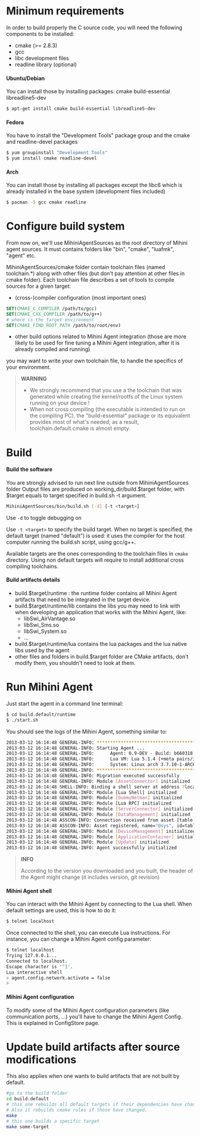 Minimum requirements
====================

In order to build properly the C source code, you will need the
following components to be installed:

* cmake (\>= 2.8.3)
* gcc
* libc development files
* readline library (optional)

#### Ubuntu/Debian
You can install those by installing packages: cmake
build-essential libreadline5-dev

```bash
$ apt-get install cmake build-essential libreadline5-dev
```

#### Fedora 
You have to install the "Development Tools" package
group and the cmake and readline-devel packages

```bash
$ yum groupinstall "Development Tools"
$ yum install cmake readline-devel
```

#### Arch
You can install those by installing all packages except the libc6 which is already installed
in the base system (development files included)

```bash
$ pacman -S gcc cmake readline
```

Configure build system
======================

From now on, we'll use MihiniAgentSources as the
root directory of Mihini agent sources. It must contains folders like
"bin", "cmake", "luafmk", "agent" etc.

MihiniAgentSources/cmake folder contain toolchain files (named
toolchain.\*) along with other files (but don't pay attention at other
files in cmake folder).
Each toolchain file describes a set of tools to compile sources for a given target:

- (cross-)compiler configuration (most important ones)

```cmake
SET(CMAKE_C_COMPILER /path/to/gcc)
SET(CMAKE_CXX_COMPILER /path/to/g++)
# where is the target environment
SET(CMAKE_FIND_ROOT_PATH /path/to/root/env)
```
- other build options related to Mihini Agent integration (those are more likely to be used for fine tuning a Mihini Agent integration, after it is already compiled and running)

you may want to write your own toolchain file, to handle the specifics of your environment.

> **WARNING**
>
> * We strongly recommend that you use a the toolchain that was generated
>   while creating the kernel/rootfs of the Linux system running on your
>   device !
> * When not cross compiling (the executable is intended to run on the compiling PC), 
>   the "build-essential" package or its equivalent provides most of what's needed; 
>   as a result, toolchain.default.cmake is almost empty.


Build
=====
    
#### Build the software

You are strongly advised to run next line outside from MihiniAgentSources folder
Output files are produced on working\_dir/build.$target folder, with
$target equals to target specified in build.sh -t argument.

```bash
MihiniAgentSources/bin/build.sh [-d] [-t <target>]
```

Use `-d` to toggle debugging on

Use `-t <target>` to specify the build target. When no target is
specified, the default target (named "default") is used: it uses the
compiler for the host computer running the build.sh script, using
gcc/g++.

Available targets are the ones corresponding to the toolchain files in
`cmake` directory. Using non default targets will require to install
additional cross compiling toolchains.

#### Build artifacts details

- build.$target/runtime : the runtime folder contains all Mihini Agent artifacts that need to be integrated in the target device.
- build.$target/runtime/lib contains the libs you may need to link
  with when developing an application that works with the Mihini Agent, like:
   - libSwi\_AirVantage.so
   - libSwi\_Sms.so
   - libSwi\_System.so
   - ...
- build.$target/runtime/lua contains the lua packages and the lua native libs used by the agent
- other files and folders in build.$target folder are CMake artifacts,
  don't modify them, you shouldn't need to look at them.

Run Mihini Agent
==============

Just start the agent in a command line terminal:

```bash
$ cd build.default/runtime
$ ./start.sh
```

You should see the logs of the Mihini Agent, something similar to:

```bash
2013-03-12 16:14:48 GENERAL-INFO: ************************************************************
2013-03-12 16:14:48 GENERAL-INFO: Starting Agent ...
2013-03-12 16:14:48 GENERAL-INFO:      Agent: 0.9-DEV - Build: b660318
2013-03-12 16:14:48 GENERAL-INFO:      Lua VM: Lua 5.1.4 (+meta pairs/ipairs) (+patch-lua-5.1.4-3)
2013-03-12 16:14:48 GENERAL-INFO:      System: Linux arch 3.7.10-1-ARCH #1 SMP PREEMPT Thu Feb 28 09:50:17 CET 2013 x86_64
2013-03-12 16:14:48 GENERAL-INFO: ************************************************************
2013-03-12 16:14:48 GENERAL-INFO: Migration executed successfully
2013-03-12 16:14:48 GENERAL-INFO: Module [AssetConnector] initialized
2013-03-12 16:14:48 SHELL-INFO: Binding a shell server at address ?localhost, port 2000
2013-03-12 16:14:48 GENERAL-INFO: Module [Lua Shell] initialized
2013-03-12 16:14:48 GENERAL-INFO: Module [DummyNetman] initialized
2013-03-12 16:14:48 GENERAL-INFO: Module [Lua RPC] initialized
2013-03-12 16:14:48 GENERAL-INFO: Module [ServerConnector] initialized
2013-03-12 16:14:48 GENERAL-INFO: Module [DataManagement] initialized
2013-03-12 16:14:48 ASSCON-INFO: Connection received from asset [table: 0xf0a2e0] at '<local ipc=table: 0xed25c0>:0'
2013-03-12 16:14:48 ASSCON-INFO: Asset registered, name="@sys", id=table: 0xf0a2e0.
2013-03-12 16:14:48 GENERAL-INFO: Module [DeviceManagement] initialized
2013-03-12 16:14:48 GENERAL-INFO: Module [ApplicationContainer] initialized
2013-03-12 16:14:48 GENERAL-INFO: Module [Update] initialized
2013-03-12 16:14:48 GENERAL-INFO: Agent successfully initialized
```

> **INFO** 
>
> According to the version you downloaded and you built, the header of the Agent might change (it includes version, git revision)


#### Mihini Agent shell

You can interact with the Mihini Agent by connecting to the Lua shell.
 When default settings are used, this is how to do it:

```bash
$ telnet localhost
```

Once connected to the shell, you can execute Lua instructions. 
For instance, you can change a Mihini Agent config parameter:

```bash
$ telnet localhost
Trying 127.0.0.1...
Connected to localhost.
Escape character is '^]'.
Lua interactive shell
> agent.config.network.activate = false
>
```

#### Mihini Agent configuration

To modify some of the Mihini Agent configuration parameters (like
communication ports, ...) you'll have to change the Mihini Agent Config.\
 This is explained in ConfigStore page.

Update build artifacts after source modifications
======================================================

This also applies when one wants to build artifacts that are not built
by default.

```bash
#go to the build folder
cd build.default
# this one rebuilds all default targets if their dependencies have change.
# Also it rebuilds cmake rules if those have changed.
make
# this one builds a specific target
make some-target
```
